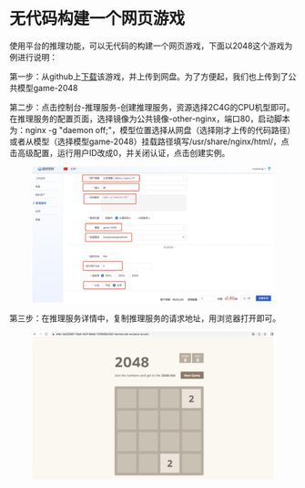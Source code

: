 # 无代码构建一个网页游戏

使用平台的推理功能，可以无代码的构建一个网页游戏，下面以2048这个游戏为例进行说明：

第一步：从github上[下载](https://github.com/gabrielecirulli/2048)该游戏，并上传到网盘。为了方便起，我们也上传到了公共模型game-2048

第二步：点击控制台-推理服务-创建推理服务，资源选择2C4G的CPU机型即可。在推理服务的配置页面，选择镜像为公共镜像-other-nginx，端口80，启动脚本为：nginx -g "daemon off;"，模型位置选择从网盘（选择刚才上传的代码路径）或者从模型（选择模型game-2048）挂载路径填写/usr/share/nginx/html/，点击高级配置，运行用户ID改成0，并关闭认证，点击创建实例。

<figure><img src="../../.gitbook/assets/image (39).png" alt=""><figcaption></figcaption></figure>

第三步：在推理服务详情中，复制推理服务的请求地址，用浏览器打开即可。

<figure><img src="../../.gitbook/assets/image (8).png" alt=""><figcaption></figcaption></figure>
